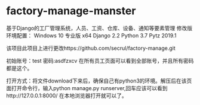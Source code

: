 # factory-manage-manster
基于Django的工厂管理系统，人员、工资、仓库、设备、通知等要素管理
修改版
环境配置：
  Windows 10 专业版 x64
  Django 2.2
  Python 3.7
  Pytz 2019.1

 
该项目此项目上进行更改https://github.com/secrul/factory-manage.git

初始账号：test 密码:asdfzxcv    在所有员工页面可以看到全部账号，并且所有密码都是这个。

打开方式：将文件download下来后，确保自己有python3的环境。解压后在该页面打开命令行，输入python manage.py runserver,回车应该可以看到http://127.0.0.1:8000/ 在本地浏览器打开就可以了。

